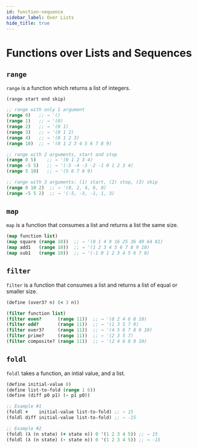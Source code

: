 ```yaml
---
id: function-sequence
sidebar_label: Over Lists
hide_title: true
---
```


# Functions over Lists and Sequences

## `range`

`range` is a function which returns a list of integers.

`(range start end skip)`

``` clojure
;; range with only 1 argument
(range 0)   ;; → '()
(range 1)   ;; → '(0)
(range 2)   ;; → '(0 1)
(range 3)   ;; → '(0 1 2)
(range 4)   ;; → '(0 1 2 3)
(range 10)  ;; → '(0 1 2 3 4 5 6 7 8 9)
```

``` clojure
;; range with 2 arguments, start and stop
(range 0 5)    ;; → '(0 1 2 3 4)
(range -5 5)   ;; → '(-5 -4 -3 -2 -1 0 1 2 3 4)
(range 5 10)   ;; → '(5 6 7 8 9)
```

``` clojure
;; range with 3 arguments: (1) start, (2) stop, (3) skip
(range 0 10 2)  ;; → '(0, 2, 4, 6, 8)
(range -5 5 2)  ;; → '(-5, -3, -1, 1, 3)
```

## `map`

`map` is a function that consumes a list and returns a list the same size.

``` clojure
(map function list)
(map square (range 10))  ;; → '(0 1 4 9 16 25 36 49 64 81)
(map add1   (range 10))  ;; → '(1 2 3 4 5 6 7 8 9 10)
(map sub1   (range 10))  ;; → '(-1 0 1 2 3 4 5 6 7 8)
```

## `filter`

`filter` is a function that consumes a list and returns a list of equal or smaller size.

``` clojure
(define (over3? n) (< 3 n))

(filter function list)
(filter even?      (range 11))  ;; → '(0 2 4 6 8 10)
(filter odd?       (range 11))  ;; → '(1 3 5 7 9)
(filter over3?     (range 11))  ;; → '(4 5 6 7 8 9 10)
(filter prime?     (range 11))  ;; → '(2 3 5 7)
(filter composite? (range 11))  ;; → '(2 4 6 8 9 10)
```

## `foldl`

`foldl` takes a function, an intial value, and a list.

``` clojure
(define initial-value 0)
(define list-to-fold (range 1 6))
(define (diff p0 p1) (- p1 p0))

;; Example #1
(foldl +    initial-value list-to-fold) ;; → 15
(foldl diff initial-value list-to-fold) ;; → -15

;; Example #2
(foldl (λ (n state) (+ state n)) 0 '(1 2 3 4 5)) ;; → 15
(foldl (λ (n state) (- state n)) 0 '(1 2 3 4 5)) ;; → -15
```
